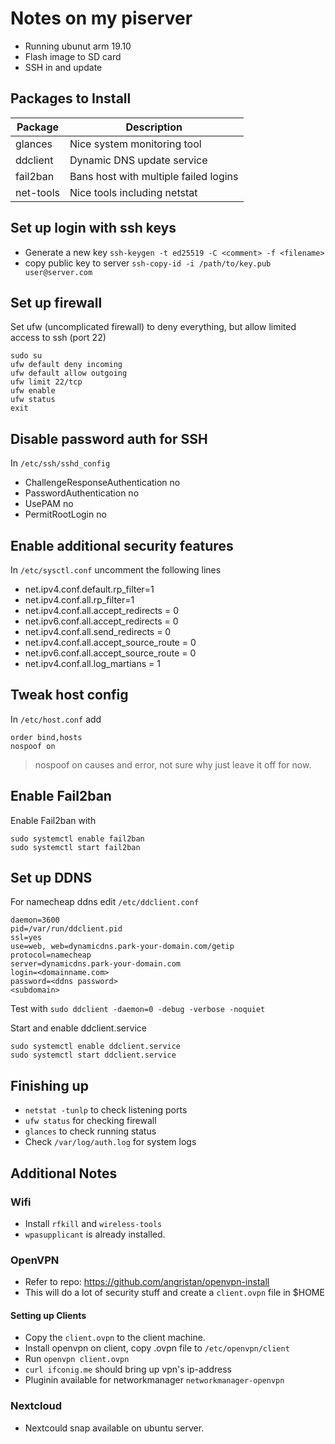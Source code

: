 # Notes on my piserver

* Running ubunut arm 19.10
* Flash image to SD card
* SSH in and update

## Packages to Install
| Package  | Description                           |
|----------|---------------------------------------|
|glances   | Nice system monitoring tool           |
|ddclient  | Dynamic DNS update service            |
|fail2ban  | Bans host with multiple failed logins |
|net-tools | Nice tools including netstat          |

## Set up login with ssh keys
* Generate a new key
`ssh-keygen -t ed25519 -C <comment> -f <filename>`
* copy public key to server `ssh-copy-id -i /path/to/key.pub user@server.com`

## Set up firewall

Set ufw (uncomplicated firewall) to deny everything,
but allow limited access to ssh (port 22)
```
sudo su
ufw default deny incoming
ufw default allow outgoing
ufw limit 22/tcp
ufw enable
ufw status
exit
```

## Disable password auth for SSH
In `/etc/ssh/sshd_config`

* ChallengeResponseAuthentication no
* PasswordAuthentication no
* UsePAM no
* PermitRootLogin no


## Enable additional security features
In `/etc/sysctl.conf` uncomment the following lines

* net.ipv4.conf.default.rp\_filter=1
* net.ipv4.conf.all.rp\_filter=1
* net.ipv4.conf.all.accept\_redirects = 0
* net.ipv6.conf.all.accept\_redirects = 0
* net.ipv4.conf.all.send\_redirects = 0
* net.ipv4.conf.all.accept\_source\_route = 0
* net.ipv6.conf.all.accept\_source\_route = 0
* net.ipv4.conf.all.log\_martians = 1

## Tweak host config
In `/etc/host.conf` add
```
order bind,hosts
nospoof on
```
>nospoof on causes and error, not sure why
just leave it off for now.

## Enable Fail2ban
Enable Fail2ban with
```
sudo systemctl enable fail2ban
sudo systemctl start fail2ban
```

## Set up DDNS
For namecheap ddns edit `/etc/ddclient.conf`

```
daemon=3600
pid=/var/run/ddclient.pid
ssl=yes
use=web, web=dynamicdns.park-your-domain.com/getip
protocol=namecheap
server=dynamicdns.park-your-domain.com
login=<domainname.com>
password=<ddns password>
<subdomain>
```

Test with
`sudo ddclient -daemon=0 -debug -verbose -noquiet`

Start and enable ddclient.service

```
sudo systemctl enable ddclient.service
sudo systemctl start ddclient.service
```

## Finishing up
* `netstat -tunlp` to check listening ports
* `ufw status` for checking firewall
* `glances` to check running status
* Check `/var/log/auth.log` for system logs


## Additional Notes

### Wifi
* Install `rfkill` and `wireless-tools`
* `wpasupplicant` is already installed.

### OpenVPN

* Refer to repo: https://github.com/angristan/openvpn-install
* This will do a lot of security stuff and create a `client.ovpn` file in $HOME

#### Setting up Clients
* Copy the `client.ovpn` to the client machine.
* Install openvpn on client, copy .ovpn file to `/etc/openvpn/client`
* Run `openvpn client.ovpn`
* `curl ifconig.me` should bring up vpn's ip-address
* Pluginin available for networkmanager `networkmanager-openvpn`

### Nextcloud
* Nextcould snap available on ubuntu server.
